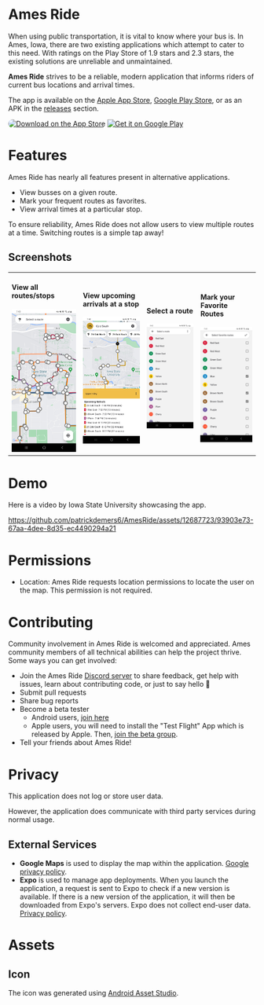 # Ames Ride

When using public transportation, it is vital to know where your bus is.
In Ames, Iowa, there are two existing applications which attempt to cater to this need.
With ratings on the Play Store of 1.9 stars and 2.3 stars, the existing solutions are unreliable and unmaintained.

**Ames Ride** strives to be a reliable, modern application that informs riders of current bus locations and arrival times.

The app is available on the [Apple App Store](https://apps.apple.com/us/app/ames-ride/id1666007719), [Google Play Store](https://play.google.com/store/apps/details?id=com.demerstech.amesride), or as an APK in the [releases](https://github.com/patrickdemers6/AmesRide/releases) section.

<a href="https://apps.apple.com/us/app/ames-ride/id1666007719?itsct=apps_box_badge&amp;itscg=30200" style="overflow: hidden; border-radius: 13px; width: 200px; height: 83px;" target="_blank"><img src="https://tools.applemediaservices.com/api/badges/download-on-the-app-store/black/en-us?size=250x83&amp;releaseDate=1674345600" alt="Download on the App Store" style="border-radius: 13px; width: 200px; height: 83px;"></a>
<a href='https://play.google.com/store/apps/details?id=com.demerstech.amesride&pcampaignid=pcampaignidMKT-Other-global-all-co-prtnr-py-PartBadge-Mar2515-1' target="_blank"><img alt='Get it on Google Play' src='https://play.google.com/intl/en_us/badges/static/images/badges/en_badge_web_generic.png' width="250"/></a>

# Features

Ames Ride has nearly all features present in alternative applications.

- View busses on a given route.
- Mark your frequent routes as favorites.
- View arrival times at a particular stop.

To ensure reliability, Ames Ride does not allow users to view multiple routes at a time.
Switching routes is a simple tap away!

## Screenshots

<table>
    <tr>
        <td>
            <h4>View all routes/stops</h4>
            <img alt="View all routes/stops" src="assets/screenshots/android/all_routes_and_stops.jpg" width="300" />
        </td>
        <td>
            <h4>View upcoming arrivals at a stop</h4>
            <img alt="View a route" src="assets/screenshots/android/route.jpg" width="300" />
        </td>
        <td>
            <h4>Select a route</h4>
            <img alt="Select a route" src="assets/screenshots/android/routes_list.jpg" width="300" />
        </td>
        <td>
            <h4>Mark your Favorite Routes</h4>
            <img alt="Select favorite routes" src="assets/screenshots/android/favorites_list.jpg" width="300" />
        </td>
    </tr>
</table>


# Demo

Here is a video by Iowa State University showcasing the app.

https://github.com/patrickdemers6/AmesRide/assets/12687723/93903e73-67aa-4dee-8d35-ec4490294a21


# Permissions

- Location: Ames Ride requests location permissions to locate the user on the map. This permission is not required.

# Contributing

Community involvement in Ames Ride is welcomed and appreciated. Ames community members of all technical abilities can help the project thrive. Some ways you can get involved:

- Join the Ames Ride [Discord server](https://discord.gg/CW4bjy8TEX) to share feedback, get help with issues, learn about contributing code, or just to say hello :wave:
- Submit pull requests
- Share bug reports
- Become a beta tester
  - Android users, [join here](https://play.google.com/apps/testing/com.demerstech.amesride)
  - Apple users, you will need to install the "Test Flight" App which is released by Apple. Then, [join the beta group](https://testflight.apple.com/join/LRhx7d6D).
- Tell your friends about Ames Ride!

# Privacy

This application does not log or store user data.

However, the application does communicate with third party services during normal usage.

## External Services

- **Google Maps** is used to display the map within the application. [Google privacy policy](https://policies.google.com/privacy).
- **Expo** is used to manage app deployments. When you launch the application, a request is sent to Expo to check if a new version is available. If there is a new version of the application, it will then be downloaded from Expo's servers. Expo does not collect end-user data. [Privacy policy](https://expo.dev/privacy).

# Assets

## Icon

The icon was generated using [Android Asset Studio](<https://romannurik.github.io/AndroidAssetStudio/icons-launcher.html#foreground.type=clipart&foreground.clipart=directions_bus&foreground.space.trim=1&foreground.space.pad=0.25&foreColor=rgb(241%2C%20190%2C%2073)&backColor=rgb(200%2C%2016%2C%2047)&crop=0&backgroundShape=circle&effects=none&name=ic_launcher>).

